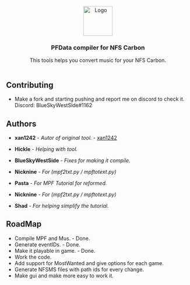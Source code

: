 <br/>
<p align="center">
  <a href="https://github.com/BlueSkyWestSide/PathFinderTool">
    <img src="https://icons.iconarchive.com/icons/3xhumed/mega-games-pack-30/256/Need-for-Speed-Carbon-new-1-icon.png" alt="Logo" width="80" height="80">
  </a>

  <h3 align="center">PFData compiler for NFS Carbon</h3>

  <p align="center">
    This tools helps you convert music for your NFS Carbon.
    <br/>
    <br/>
  </p>
</p>



## Contributing
* []() Make a fork and starting pushing and report me on discord to check it. Discord: BlueSkyWestSide#1162


## Authors

* **xan1242** - *Autor of original tool.* - [xan1242](https://github.com/xan1242/MPFmaster) 

* **Hickle** - *Helping with tool.*

* **BlueSkyWestSide** - *Fixes for making it compile.*

* **Nicknine** - *For (mpf2txt.py / mpftotext.py)*

* **Pasta**  - *For MPF Tutorial for reformed.*

* **Nicknine** - *For (mpf2txt.py / mpftotext.py)*

* **Shad** - *For helping simplify the tutorial.*

## RoadMap

* []() Compile MPF and Mus. - Done.
* []() Generate eventIDs. - Done.
* []() Make it playable in game. - Done.
* []() Work the code.
* []() Add support for MostWanted and give options for each game.
* []() Generate NFSMS files with path ids for every change.
* []() Make gui and make more easy to work it.
